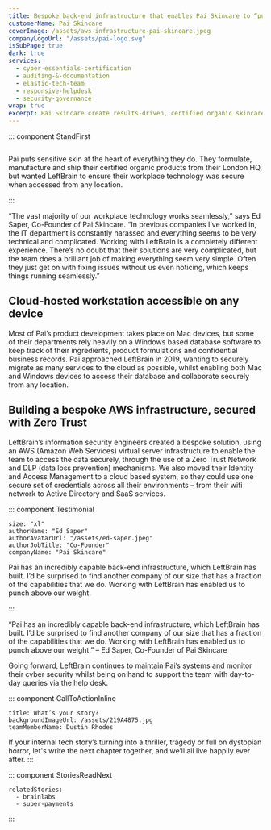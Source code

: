 ```yaml
---
title: Bespoke back-end infrastructure that enables Pai Skincare to “punch above our weight”
customerName: Pai Skincare
coverImage: /assets/aws-infrastructure-pai-skincare.jpeg
companyLogoUrl: "/assets/pai-logo.svg"
isSubPage: true
dark: true
services:
  - cyber-essentials-certification
  - auditing-&-documentation
  - elastic-tech-team
  - responsive-helpdesk
  - security-governance
wrap: true
excerpt: Pai Skincare create results-driven, certified organic skincare and wanted a carefully crafted, cloud based infrastructure to match. Alongside secure identity and device management, LeftBrain delivered a bespoke AWS environment, secured with Zero Trust.
---
```


::: component StandFirst
~~~
~~~

Pai puts sensitive skin at the heart of everything they do. They formulate, manufacture and ship their certified organic products from their London HQ, but wanted LeftBrain to ensure their workplace technology was secure when accessed from any location.

:::

“The vast majority of our workplace technology works seamlessly,” says Ed Saper, Co-Founder of Pai Skincare. “In previous companies I’ve worked in, the IT department is constantly harassed and everything seems to be very technical and complicated. Working with LeftBrain is a completely different experience. There’s no doubt that their solutions are very complicated, but the team does a brilliant job of making everything seem very simple. Often they just get on with fixing issues without us even noticing, which keeps things running seamlessly.”

## Cloud-hosted workstation accessible on any device

Most of Pai’s product development takes place on Mac devices, but some of their departments rely heavily on a Windows based database software to keep track of their ingredients, product formulations and confidential business records. Pai approached LeftBrain in 2019, wanting to securely migrate as many services to the cloud as possible, whilst enabling both Mac and Windows devices to access their database and collaborate securely from any location. 

## Building a bespoke AWS infrastructure, secured with Zero Trust

LeftBrain’s information security engineers created a bespoke solution, using an AWS (Amazon Web Services) virtual server infrastructure to enable the team to access the data securely, through the use of a Zero Trust Network and DLP (data loss prevention) mechanisms. We also moved their Identity and Access Management to a cloud based system, so they could use one secure set of credentials across all their environments – from their wifi network to Active Directory and SaaS services. 

::: component Testimonial
~~~
size: "xl"
authorName: "Ed Saper"
authorAvatarUrl: "/assets/ed-saper.jpeg"
authorJobTitle: "Co-Founder"
companyName: "Pai Skincare"
~~~

Pai has an incredibly capable back-end infrastructure, which LeftBrain has built. I’d be surprised to find another company of our size that has a fraction of the capabilities that we do. Working with LeftBrain has enabled us to punch above our weight.

:::

“Pai has an incredibly capable back-end infrastructure, which LeftBrain has built. I’d be surprised to find another company of our size that has a fraction of the capabilities that we do. Working with LeftBrain has enabled us to punch above our weight.” – Ed Saper, Co-Founder of Pai Skincare

Going forward, LeftBrain continues to maintain Pai’s systems and monitor their cyber security whilst being on hand to support the team with day-to-day queries via the help desk. 

::: component CallToActionInline
~~~
title: What’s your story?
backgroundImageUrl: /assets/219A4875.jpg
teamMemberName: Dustin Rhodes
~~~
If your internal tech story’s turning into a thriller, tragedy or full on dystopian horror, let's write the next chapter together, and we’ll all live happily ever after.
:::

::: component StoriesReadNext
~~~
relatedStories:
  - brainlabs
  - super-payments
~~~

:::